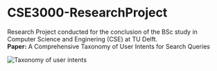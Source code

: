 # CSE3000-ResearchProject

Research Project conducted for the conclusion of the BSc study in Computer Science and Enginering (CSE) at TU Delft. <br /> 
**Paper:** A Comprehensive Taxonomy of User Intents for Search Queries

![Taxonomy of user intents](https://github.com/jasminediaconu/CSE3000-ResearchProject/blob/main/taxonomy.jpg?raw=true)
